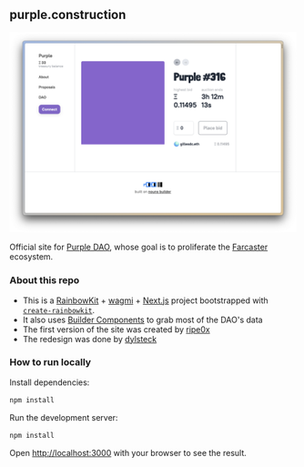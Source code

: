 ## purple.construction

![purple.construction redesign screenshot](https://github.com/dylsteck/purple.construction/blob/main/public/purple/new-website-screenshot.png?raw=true)

Official site for [Purple DAO](https://purple.construction), whose goal is to proliferate the [Farcaster](https://farcaster.xyz) ecosystem.

### About this repo

- This is a [RainbowKit](https://rainbowkit.com) + [wagmi](https://wagmi.sh) + [Next.js](https://nextjs.org/) project bootstrapped with [`create-rainbowkit`](https://github.com/rainbow-me/rainbowkit/tree/main/packages/create-rainbowkit).
- It also uses [Builder Components](https://buildercomponents.wtf/) to grab most of the DAO's data
- The first version of the site was created by [ripe0x](https://github.com/ripe0x)
- The redesign was done by [dylsteck](https://github.com/dylsteck)

### How to run locally

Install dependencies:

```bash
npm install
```

Run the development server:

```bash
npm install
```

Open [http://localhost:3000](http://localhost:3000) with your browser to see the result.
